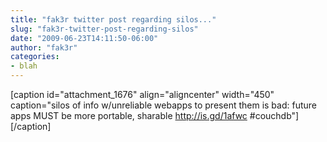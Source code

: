 ```yaml
---
title: "fak3r twitter post regarding silos..."
slug: "fak3r-twitter-post-regarding-silos"
date: "2009-06-23T14:11:50-06:00"
author: "fak3r"
categories:
- blah
---
```


[caption id="attachment_1676" align="aligncenter" width="450" caption="silos of info w/unreliable webapps to present them is bad: future apps MUST be more portable, sharable http://is.gd/1afwc #couchdb"][/caption]
